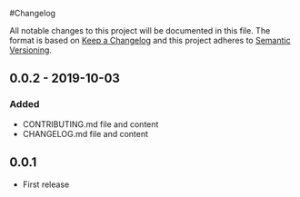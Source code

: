 #Changelog

All notable changes to this project will be documented in this file. The format is based on [Keep a Changelog](https://keepachangelog.com/en/1.0.0/) and this project adheres to [Semantic Versioning](https://semver.org/).

## 0.0.2 - 2019-10-03

### Added

  - CONTRIBUTING.md file and content
  - CHANGELOG.md file and content

## 0.0.1

  - First release